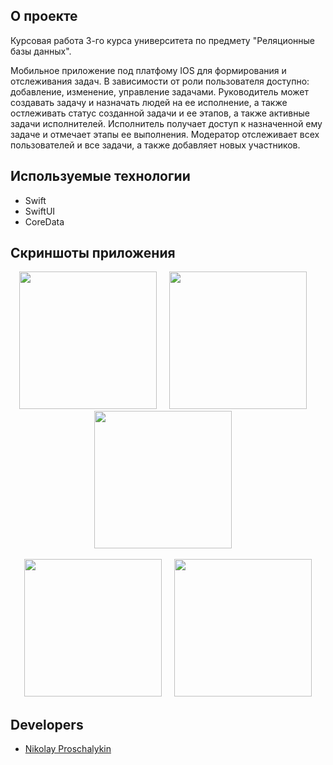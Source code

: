## О проекте
<p>Курсовая работа 3-го курса университета по предмету "Реляционные базы данных".</p>
Мобильное приложение под платфому IOS для формирования и отслеживания задач. В зависимости от роли пользователя доступно: добавление, изменение, управление задачами. Руководитель может создавать задачу и назначать людей на ее исполнение, а также остлеживать статус созданной задачи и ее этапов, а также активные задачи исполнителей. Исполнитель получает доступ к назначенной ему задаче и отмечает этапы ее выполнения. Модератор отслеживает всех пользователей и все задачи, а также добавляет новых участников. 

## Используемые технологии

- Swift
- SwiftUI
- CoreData

## Скриншоты приложения

<div align="center">
  <img src="https://i.ibb.co/3dHF2WM/moderator.png" width="220"/> 
  <span>&nbsp&nbsp&nbsp</span>
  <img src="https://i.ibb.co/NtX824G/IMG-02-DB004-D4-A50-1.jpg" width="220"/>   
  <span>&nbsp&nbsp&nbsp</span>
  <img src="https://i.ibb.co/5rc2HKR/not-per.png" width="220"/>
  <span>&nbsp&nbsp&nbsp</span>
  <p></p>
  <img src="https://i.ibb.co/zJQDBC2/login.png" width="220"/> 
  <span>&nbsp&nbsp&nbsp</span>
  <img src="https://i.ibb.co/Z8PW1kB/create-dis.png" width="220"/> 
</div>

## Developers

- [Nikolay Proschalykin](https://gist.github.com/NikProschalykin)


